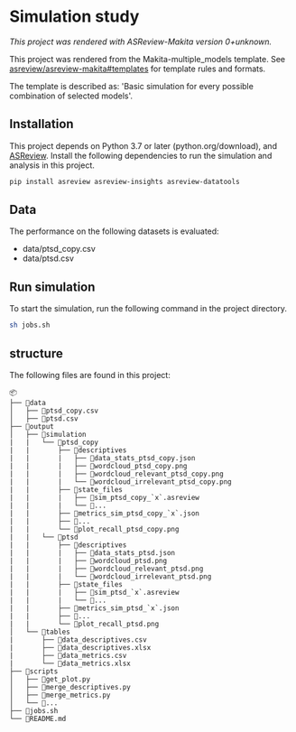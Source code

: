 # Simulation study

*This project was rendered with ASReview-Makita version 0+unknown.*

This project was rendered from the Makita-multiple_models template. See [asreview/asreview-makita#templates](https://github.com/asreview/asreview-makita#templates) for template rules and formats.

The template is described as: 'Basic simulation for every possible combination of selected models'.

## Installation

This project depends on Python 3.7 or later (python.org/download), and [ASReview](https://asreview.nl/download/). Install the following dependencies to run the simulation and analysis in this project.

```sh
pip install asreview asreview-insights asreview-datatools
```

## Data

The performance on the following datasets is evaluated:

- data/ptsd_copy.csv
- data/ptsd.csv

## Run simulation

To start the simulation, run the following command in the project directory.

```sh
sh jobs.sh
```

## structure

The following files are found in this project:

    📦
    ├── 📂data
    │   ├── 📜ptsd_copy.csv
    │   ├── 📜ptsd.csv
    ├── 📂output
    │   ├── 📂simulation
    |   |   └── 📂ptsd_copy
    |   |       ├── 📂descriptives
    |   |       |   ├── 📜data_stats_ptsd_copy.json
    |   |       |   ├── 📜wordcloud_ptsd_copy.png
    |   |       |   ├── 📜wordcloud_relevant_ptsd_copy.png
    |   |       |   └── 📜wordcloud_irrelevant_ptsd_copy.png
    |   |       ├── 📂state_files
    |   |       |   ├── 📜sim_ptsd_copy_`x`.asreview
    |   |       |   └── 📜...
    |   |       ├── 📜metrics_sim_ptsd_copy_`x`.json
    |   |       ├── 📜...
    |   |       └── 📜plot_recall_ptsd_copy.png
    |   |   └── 📂ptsd
    |   |       ├── 📂descriptives
    |   |       |   ├── 📜data_stats_ptsd.json
    |   |       |   ├── 📜wordcloud_ptsd.png
    |   |       |   ├── 📜wordcloud_relevant_ptsd.png
    |   |       |   └── 📜wordcloud_irrelevant_ptsd.png
    |   |       ├── 📂state_files
    |   |       |   ├── 📜sim_ptsd_`x`.asreview
    |   |       |   └── 📜...
    |   |       ├── 📜metrics_sim_ptsd_`x`.json
    |   |       ├── 📜...
    |   |       └── 📜plot_recall_ptsd.png
    │   └── 📂tables
    |       ├── 📜data_descriptives.csv
    |       ├── 📜data_descriptives.xlsx
    |       ├── 📜data_metrics.csv
    |       └── 📜data_metrics.xlsx
    ├── 📂scripts
    │   ├── 📜get_plot.py
    │   ├── 📜merge_descriptives.py
    │   ├── 📜merge_metrics.py
    │   └── 📜...
    ├── 📜jobs.sh
    └── 📜README.md
